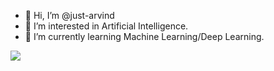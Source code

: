 - 👋 Hi, I’m @just-arvind
- 👀 I’m interested in Artificial Intelligence.
- 🌱 I’m currently learning Machine Learning/Deep Learning.

![](static/image/cryptf0x_banner.gif)

<!---
4rv1nd/4rv1nd is a ✨ special ✨ repository because its `README.md` (this file) appears on your GitHub profile.
You can click the Preview link to take a look at your changes.
--->
